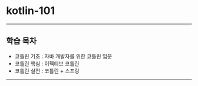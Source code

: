 # kotlin-101

--- 

## 학습 목차

- 코틀린 기초 : 자바 개발자를 위한 코틀린 입문
- 코틀린 핵심 : 이펙티브 코틀린
- 코틀린 실전 : 코틀린 + 스프링 

--- 

